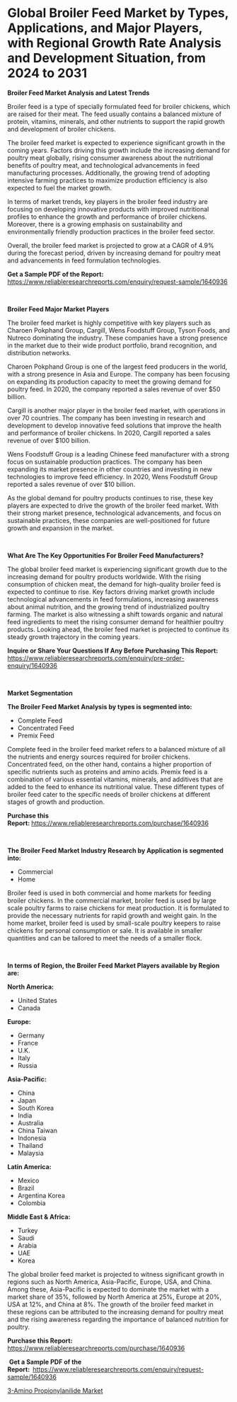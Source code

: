<p><h1>Global Broiler Feed Market by Types, Applications, and Major Players, with Regional Growth Rate Analysis and Development Situation, from 2024 to 2031</h1></p><p><strong>Broiler Feed Market Analysis and Latest Trends</strong></p>
<p><p>Broiler feed is a type of specially formulated feed for broiler chickens, which are raised for their meat. The feed usually contains a balanced mixture of protein, vitamins, minerals, and other nutrients to support the rapid growth and development of broiler chickens.</p><p>The broiler feed market is expected to experience significant growth in the coming years. Factors driving this growth include the increasing demand for poultry meat globally, rising consumer awareness about the nutritional benefits of poultry meat, and technological advancements in feed manufacturing processes. Additionally, the growing trend of adopting intensive farming practices to maximize production efficiency is also expected to fuel the market growth.</p><p>In terms of market trends, key players in the broiler feed industry are focusing on developing innovative products with improved nutritional profiles to enhance the growth and performance of broiler chickens. Moreover, there is a growing emphasis on sustainability and environmentally friendly production practices in the broiler feed sector.</p><p>Overall, the broiler feed market is projected to grow at a CAGR of 4.9% during the forecast period, driven by increasing demand for poultry meat and advancements in feed formulation technologies.</p></p>
<p><strong>Get a Sample PDF of the Report:&nbsp;</strong> <a href="https://www.reliableresearchreports.com/enquiry/request-sample/1640936">https://www.reliableresearchreports.com/enquiry/request-sample/1640936</a></p>
<p>&nbsp;</p>
<p><strong>Broiler Feed Major Market Players</strong></p>
<p><p>The broiler feed market is highly competitive with key players such as Charoen Pokphand Group, Cargill, Wens Foodstuff Group, Tyson Foods, and Nutreco dominating the industry. These companies have a strong presence in the market due to their wide product portfolio, brand recognition, and distribution networks.</p><p>Charoen Pokphand Group is one of the largest feed producers in the world, with a strong presence in Asia and Europe. The company has been focusing on expanding its production capacity to meet the growing demand for poultry feed. In 2020, the company reported a sales revenue of over $50 billion.</p><p>Cargill is another major player in the broiler feed market, with operations in over 70 countries. The company has been investing in research and development to develop innovative feed solutions that improve the health and performance of broiler chickens. In 2020, Cargill reported a sales revenue of over $100 billion.</p><p>Wens Foodstuff Group is a leading Chinese feed manufacturer with a strong focus on sustainable production practices. The company has been expanding its market presence in other countries and investing in new technologies to improve feed efficiency. In 2020, Wens Foodstuff Group reported a sales revenue of over $10 billion.</p><p>As the global demand for poultry products continues to rise, these key players are expected to drive the growth of the broiler feed market. With their strong market presence, technological advancements, and focus on sustainable practices, these companies are well-positioned for future growth and expansion in the market.</p></p>
<p>&nbsp;</p>
<p><strong>What Are The Key Opportunities For Broiler Feed Manufacturers?</strong></p>
<p><p>The global broiler feed market is experiencing significant growth due to the increasing demand for poultry products worldwide. With the rising consumption of chicken meat, the demand for high-quality broiler feed is expected to continue to rise. Key factors driving market growth include technological advancements in feed formulations, increasing awareness about animal nutrition, and the growing trend of industrialized poultry farming. The market is also witnessing a shift towards organic and natural feed ingredients to meet the rising consumer demand for healthier poultry products. Looking ahead, the broiler feed market is projected to continue its steady growth trajectory in the coming years.</p></p>
<p><strong>Inquire or Share Your Questions If Any Before Purchasing This Report:</strong> <a href="https://www.reliableresearchreports.com/enquiry/pre-order-enquiry/1640936">https://www.reliableresearchreports.com/enquiry/pre-order-enquiry/1640936</a></p>
<p>&nbsp;</p>
<p><strong>Market Segmentation</strong></p>
<p><strong>The Broiler Feed Market Analysis by types is segmented into:</strong></p>
<p><ul><li>Complete Feed</li><li>Concentrated Feed</li><li>Premix Feed</li></ul></p>
<p><p>Complete feed in the broiler feed market refers to a balanced mixture of all the nutrients and energy sources required for broiler chickens. Concentrated feed, on the other hand, contains a higher proportion of specific nutrients such as proteins and amino acids. Premix feed is a combination of various essential vitamins, minerals, and additives that are added to the feed to enhance its nutritional value. These different types of broiler feed cater to the specific needs of broiler chickens at different stages of growth and production.</p></p>
<p><strong>Purchase this Report:&nbsp;</strong><a href="https://www.reliableresearchreports.com/purchase/1640936">https://www.reliableresearchreports.com/purchase/1640936</a></p>
<p>&nbsp;</p>
<p><strong>The Broiler Feed Market Industry Research by Application is segmented into:</strong></p>
<p><ul><li>Commercial</li><li>Home</li></ul></p>
<p><p>Broiler feed is used in both commercial and home markets for feeding broiler chickens. In the commercial market, broiler feed is used by large scale poultry farms to raise chickens for meat production. It is formulated to provide the necessary nutrients for rapid growth and weight gain. In the home market, broiler feed is used by small-scale poultry keepers to raise chickens for personal consumption or sale. It is available in smaller quantities and can be tailored to meet the needs of a smaller flock.</p></p>
<p>&nbsp;</p>
<p><strong>In terms of Region, the Broiler Feed Market Players available by Region are:</strong></p>
<p>
    <p> <strong> North America: </strong>
        <ul>
            <li>United States</li>
            <li>Canada</li>
        </ul>
        </p> 
    <p> <strong> Europe: </strong>
        <ul>
            <li>Germany</li>
            <li>France</li>
            <li>U.K.</li>
            <li>Italy</li>
            <li>Russia</li>
        </ul>
        </p> 
    <p> <strong> Asia-Pacific: </strong>
        <ul>
            <li>China</li>
            <li>Japan</li>
            <li>South Korea</li>
            <li>India</li>
            <li>Australia</li>
            <li>China Taiwan</li>
            <li>Indonesia</li>
            <li>Thailand</li>
            <li>Malaysia</li>
        </ul>
        </p> 
    <p> <strong> Latin America: </strong>
        <ul>
            <li>Mexico</li>
            <li>Brazil</li>
            <li>Argentina Korea</li>
            <li>Colombia</li>
        </ul>
        </p> 
    <p> <strong> Middle East & Africa: </strong>
        <ul>
            <li>Turkey</li>
            <li>Saudi</li>
            <li>Arabia</li>
            <li>UAE</li>
            <li>Korea</li>
        </ul>
    </p>
    </p>
<p><p>The global broiler feed market is projected to witness significant growth in regions such as North America, Asia-Pacific, Europe, USA, and China. Among these, Asia-Pacific is expected to dominate the market with a market share of 35%, followed by North America at 25%, Europe at 20%, USA at 12%, and China at 8%. The growth of the broiler feed market in these regions can be attributed to the increasing demand for poultry meat and the rising awareness regarding the importance of balanced nutrition for poultry.</p></p>
<p><strong>Purchase this Report: </strong><a href="https://www.reliableresearchreports.com/purchase/1640936">https://www.reliableresearchreports.com/purchase/1640936</a></p>
<p>&nbsp;<strong>Get a Sample PDF of the Report:&nbsp;&nbsp;</strong><a href="https://www.reliableresearchreports.com/enquiry/request-sample/1640936">https://www.reliableresearchreports.com/enquiry/request-sample/1640936</a></p>
<p><strong></strong></p>
<p><p><a href="https://sulfuric-clavicle-d39.notion.site/3-Amino-Propionylanilide-Market-Size-Focuses-on-Market-Dynamics-In-Depth-Analysis-and-Future-Projec-f2f538c63aa843fc8bfb2b79f1b61503">3-Amino Propionylanilide Market</a></p></p>